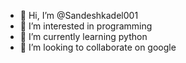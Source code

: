 - 👋 Hi, I’m @Sandeshkadel001
- 👀 I’m interested in programming
- 🌱 I’m currently learning python
- 💞️ I’m looking to collaborate on google
<!---
Sandeshkadel001/Sandeshkadel001 is a ✨ special ✨ repository because its `README.md` (this file) appears on your GitHub profile.
You can click the Preview link to take a look at your changes.
--->
